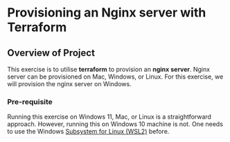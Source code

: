 # Provisioning an Nginx server with Terraform
## Overview of Project
This exercise is to utilise **terraform** to provision an **nginx server**. Nginx server can be provisioned on Mac, Windows, or Linux. For this exercise, we will provision the nginx server on Windows. <p>
### Pre-requisite 
Running this exercise on Windows 11, Mac, or Linux is a straightforward approach. However, running this on Windows 10 machine is not. One needs to use the Windows [Subsystem for Linux (WSL2)](https://docs.microsoft.com/en-us/windows/wsl/install-win10) before. 
